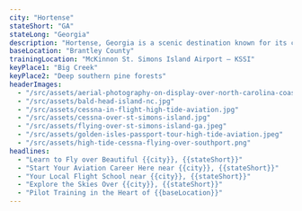 ```yaml
---
city: "Hortense"
stateShort: "GA"
stateLong: "Georgia"
description: "Hortense, Georgia is a scenic destination known for its coastal beauty and regional charm. It offers an unforgettable view from the sky with landmarks like Big Creek and Deep southern pine forests, making it a favorite among pilots and air tour guests."
baseLocation: "Brantley County"
trainingLocation: "McKinnon St. Simons Island Airport – KSSI"
keyPlace1: "Big Creek"
keyPlace2: "Deep southern pine forests"
headerImages:
  - "/src/assets/aerial-photography-on-display-over-north-carolina-coast.webp"
  - "/src/assets/bald-head-island-nc.jpg"
  - "/src/assets/cessna-in-flight-high-tide-aviation.jpg"
  - "/src/assets/cessna-over-st-simons-island.jpg"
  - "/src/assets/flying-over-st-simons-island-ga.jpeg"
  - "/src/assets/golden-isles-passport-tour-high-tide-aviation.jpeg"
  - "/src/assets/high-tide-cessna-flying-over-southport.png"
headlines:
  - "Learn to Fly over Beautiful {{city}}, {{stateShort}}"
  - "Start Your Aviation Career Here near {{city}}, {{stateShort}}"
  - "Your Local Flight School near {{city}}, {{stateShort}}"
  - "Explore the Skies Over {{city}}, {{stateShort}}"
  - "Pilot Training in the Heart of {{baseLocation}}"
---
```

